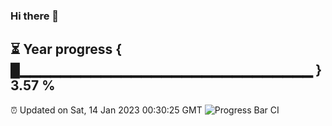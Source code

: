 ### Hi there 👋
⏳ Year progress { █▁▁▁▁▁▁▁▁▁▁▁▁▁▁▁▁▁▁▁▁▁▁▁▁▁▁▁▁▁ } 3.57 %
---
⏰ Updated on Sat, 14 Jan 2023 00:30:25 GMT
![Progress Bar CI](https://github.com/Moyi321/Moyi321/workflows/Progress%20Bar%20CI/badge.svg)
